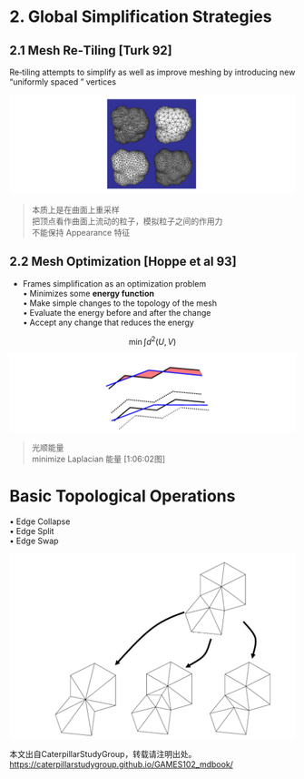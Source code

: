 # 2. Global Simplification Strategies    

## 2.1 Mesh Re‐Tiling [Turk 92]    


Re‐tiling attempts to simplify as well as improve meshing by introducing new “uniformly spaced ” vertices   

![](../assets/简化26.png)    

> 本质上是在曲面上重采样  
把顶点看作曲面上流动的粒子，模拟粒子之间的作用力  
不能保持 Appearance 特征

## 2.2 Mesh Optimization [Hoppe et al 93]    

* Frames simplification as an optimization problem    
• Minimizes some **energy function**    
• Make simple changes to the topology of the mesh    
• Evaluate the energy before and after the change    
• Accept any change that reduces the energy     

$$
\min\int d^2(U,V)
$$

![](../assets/简化28.png)    

> 光顺能量    
minimize Laplacian 能量 [1:06:02图]  

# Basic Topological Operations    

• Edge Collapse   
• Edge Split    
• Edge Swap   

![](../assets/简化29.png)    

本文出自CaterpillarStudyGroup，转载请注明出处。
https://caterpillarstudygroup.github.io/GAMES102_mdbook/  


